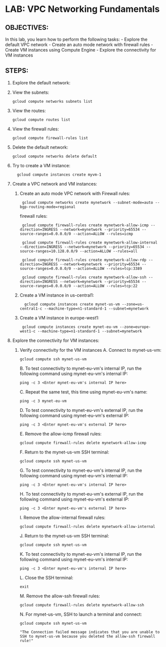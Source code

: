 # LAB: VPC Networking Fundamentals

## OBJECTIVES:

In this lab, you learn how to perform the following tasks:
    - Explore the default VPC network
    - Create an auto mode network with firewall rules
    - Create VM instances using Compute Engine
    - Explore the connectivity for VM instances

## STEPS:

1.  Explore the default network:

   1.   View the subnets:

            gcloud compute networks subnets list

   2.   View the routes:

            gcloud compute routes list

   3.   View the firewall rules:

            gcloud compute firewall-rules list

   4.   Delete the default network:

            gcloud compute networks delete default

   5. Try to create a VM instance:

            gcloud compute instances create myvm-1



2. Create a VPC network and VM instances:

   1.  Create an auto mode VPC network with Firewall rules:

            gcloud compute networks create mynetwork --subnet-mode=auto --bgp-routing-mode=regional

        firewall rules:

            gcloud compute firewall-rules create mynetwork-allow-icmp --direction=INGRESS --network=mynetwork --priority=65534 --source-ranges=0.0.0.0/0 --action=ALLOW --rules=icmp

            gcloud compute firewall-rules create mynetwork-allow-internal --direction=INGRESS --network=mynetwork --priority=65534 --source-ranges=10.128.0.0/9 --action=ALLOW --rules=all

            gcloud compute firewall-rules create mynetwork-allow-rdp --direction=INGRESS --network=mynetwork --priority=65534 --source-ranges=0.0.0.0/0 --action=ALLOW --rules=tcp:3389

            gcloud compute firewall-rules create mynetwork-allow-ssh --direction=INGRESS --network=mynetwork --priority=65534 --source-ranges=0.0.0.0/0 --action=ALLOW --rules=tcp:22


   2. Create a VM instance in us-central1:

            gcloud compute instances create mynet-us-vm --zone=us-central1-c --machine-type=n1-standard-1 --subnet=mynetwork

   3.  Create a VM instance in europe-west1:

            gcloud compute instances create mynet-eu-vm --zone=europe-west1-c --machine-type=n1-standard-1 --subnet=mynetwork



3. Explore the connectivity for VM instances:
   1.   Verify connectivity for the VM instances
        A. Connect to mynet-us-vm:

            gcloud compute ssh mynet-us-vm

        B. To test connectivity to mynet-eu-vm's internal IP, run the following command using mynet-eu-vm's internal IP:

            ping -c 3 <Enter mynet-eu-vm's internal IP here>

        C. Repeat the same test, this time using mynet-eu-vm's name:

            ping -c 3 mynet-eu-vm

        D. To test connectivity to mynet-eu-vm's external IP, run the following command using mynet-eu-vm's external IP:

            ping -c 3 <Enter mynet-eu-vm's external IP here>

        E. Remove the allow-icmp firewall rules:

            gcloud compute firewall-rules delete mynetwork-allow-icmp

        F. Return to the mynet-us-vm SSH terminal:

            gcloud compute ssh mynet-us-vm

        G. To test connectivity to mynet-eu-vm's internal IP, run the following command using mynet-eu-vm's internal IP:

            ping -c 3 <Enter mynet-eu-vm's internal IP here>

        H. To test connectivity to mynet-eu-vm's external IP, run the following command using mynet-eu-vm's external IP:

            ping -c 3 <Enter mynet-eu-vm's external IP here>

        I. Remove the allow-internal firewall rules:

            gcloud compute firewall-rules delete mynetwork-allow-internal

        J. Return to the mynet-us-vm SSH terminal:

            gcloud compute ssh mynet-us-vm

        K. To test connectivity to mynet-eu-vm's internal IP, run the following command using mynet-eu-vm's internal IP:

            ping -c 3 <Enter mynet-eu-vm's internal IP here>

        L. Close the SSH terminal:

            exit

        M. Remove the allow-ssh firewall rules:

            gcloud compute firewall-rules delete mynetwork-allow-ssh

        N. For mynet-us-vm, SSH to launch a terminal and connect:

            gcloud compute ssh mynet-us-vm

            "The Connection failed message indicates that you are unable to SSH to mynet-us-vm because you deleted the allow-ssh firewall rule!"
